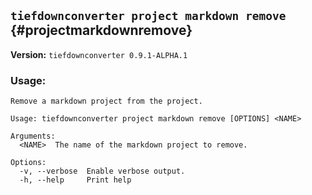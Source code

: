 ## `tiefdownconverter project markdown remove` {#projectmarkdownremove}

**Version:** `tiefdownconverter 0.9.1-ALPHA.1`

### Usage:
```
Remove a markdown project from the project.

Usage: tiefdownconverter project markdown remove [OPTIONS] <NAME>

Arguments:
  <NAME>  The name of the markdown project to remove.

Options:
  -v, --verbose  Enable verbose output.
  -h, --help     Print help
```

